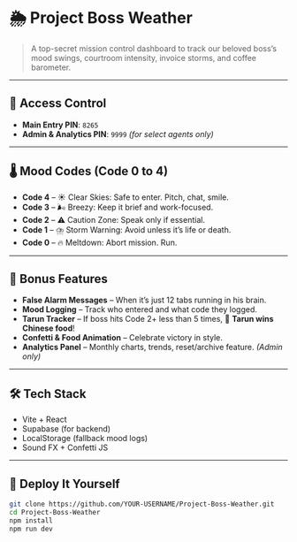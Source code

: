 # 🌦️ Project Boss Weather

> A top-secret mission control dashboard to track our beloved boss’s mood swings, courtroom intensity, invoice storms, and coffee barometer.

---

## 🔐 Access Control

- **Main Entry PIN**: `8265`  
- **Admin & Analytics PIN**: `9999` *(for select agents only)*

---

## 🌡️ Mood Codes (Code 0 to 4)

- **Code 4** – ☀️ Clear Skies: Safe to enter. Pitch, chat, smile.
- **Code 3** – 🌬️ Breezy: Keep it brief and work-focused.
- **Code 2** – ⚠️ Caution Zone: Speak only if essential.
- **Code 1** – ⛈️ Storm Warning: Avoid unless it’s life or death.
- **Code 0** – 🔥 Meltdown: Abort mission. Run.

---

## 🧠 Bonus Features

- **False Alarm Messages** – When it’s just 12 tabs running in his brain.
- **Mood Logging** – Track who entered and what code they logged.
- **Tarun Tracker** – If boss hits Code 2+ less than 5 times, 🍜 **Tarun wins Chinese food**!
- **Confetti & Food Animation** – Celebrate victory in style.
- **Analytics Panel** – Monthly charts, trends, reset/archive feature. *(Admin only)*

---

## 🛠 Tech Stack

- Vite + React
- Supabase (for backend)
- LocalStorage (fallback mood logs)
- Sound FX + Confetti JS

---

## 🚀 Deploy It Yourself

```bash
git clone https://github.com/YOUR-USERNAME/Project-Boss-Weather.git
cd Project-Boss-Weather
npm install
npm run dev
